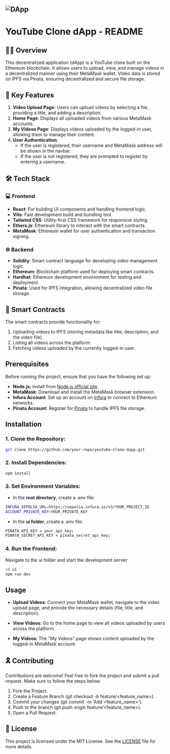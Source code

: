 ## ![DApp](https://img.shields.io/badge/YouTube-FF0000?style=for-the-badge&logo=youtube&logoColor=white)
# YouTube Clone dApp - README

## 👩‍💻 Overview

This decentralized application (dApp) is a YouTube clone built on the Ethereum blockchain. It allows users to upload, view, and manage videos in a decentralized manner using their MetaMask wallet. Video data is stored on IPFS via Pinata, ensuring decentralized and secure file storage.

## 📝 Key Features

1. **Video Upload Page**: Users can upload videos by selecting a file, providing a title, and adding a description.
2. **Home Page**: Displays all uploaded videos from various MetaMask accounts.
3. **My Videos Page**: Displays videos uploaded by the logged-in user, allowing them to manage their content.
4. **User Authentication**:
   - If the user is registered, their username and MetaMask address will be shown in the navbar.
   - If the user is not registered, they are prompted to register by entering a username.

## 🛠️ Tech Stack

### 💻 Frontend
- **React**: For building UI components and handling frontend logic.
- **Vite**: Fast development build and bundling tool.
- **Tailwind CSS**: Utility-first CSS framework for responsive styling.
- **Ethers.js**: Ethereum library to interact with the smart contracts.
- **MetaMask**: Ethereum wallet for user authentication and transaction signing.

### ⚙️ Backend
- **Solidity**: Smart contract language for developing video management logic.
- **Ethereum**: Blockchain platform used for deploying smart contracts.
- **Hardhat**: Ethereum development environment for testing and deployment.
- **Pinata**: Used for IPFS integration, allowing decentralized video file storage.

## 📝 Smart Contracts

The smart contracts provide functionality for:
1. Uploading videos to IPFS (storing metadata like title, description, and the video file).
2. Listing all videos across the platform.
3. Fetching videos uploaded by the currently logged-in user.

## Prerequisites

Before running the project, ensure that you have the following set up:

- **Node.js**: Install from [Node.js official site](https://nodejs.org/).
- **MetaMask**: Download and install the MetaMask browser extension.
- **Infura Account**: Set up an account on [Infura](https://infura.io/) to connect to Ethereum networks.
- **Pinata Account**: Register for [Pinata](https://pinata.cloud/) to handle IPFS file storage.

## Installation

### 1. Clone the Repository:
```bash
git clone https://github.com/your-repo/youtube-clone-dapp.git
```
### 2. Install Dependencies:
```bash
npm install
```
### 3. Set Environment Variables:
- In the **root directory**, create a .env file:
```bash
INFURA_SEPOLIA_URL=https://sepolia.infura.io/v3/YOUR_PROJECT_ID
ACCOUNT_PRIVATE_KEY=YOUR_PRIVATE_KEY
```
- In the **ui folder**, create a .env file:
```bash
PINATA_API_KEY = your_api_key;
PINATA_SECRET_API_KEY = pinata_secret_api_key;
```
### 4. Run the Frontend:
Navigate to the ui folder and start the development server:
```bash
cd ui
npm run dev
```

## Usage

- **Upload Videos**: Connect your MetaMask wallet, navigate to the video upload page, and provide the necessary details (file, title, and description).

- **View Videos**: Go to the home page to view all videos uploaded by users across the platform.

- **My Videos**: The "My Videos" page shows content uploaded by the logged-in MetaMask account.

## 🎗️ Contributing

Contributions are welcome! Feel free to fork the project and submit a pull request. Make sure to follow the steps below:

1. Fork the Project.
2. Create a Feature Branch (git checkout -b feature/<feature_name>).
3. Commit your changes (git commit -m 'Add <feature_name>').
4. Push to the branch (git push origin feature/<feature_name>).
5. Open a Pull Request.

## 📝 License

This project is licensed under the MIT License. See the [LICENSE](https://github.com/akshaj-22/Youtube-Clone-Dapp/blob/main/License.txt) file for more details.